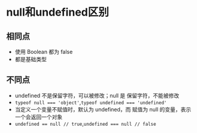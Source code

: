 # null和undefined区别

## 相同点

  * 使用 Boolean 都为 false
  * 都是基础类型

## 不同点

  * undefined 不是保留字符，可以被修改；null 是 保留字符，不能被修改
  * `typeof null === 'object'`,`typeof undefined === 'undefined'`
  * 当定义一个变量不赋值时，默认为 undefined，而 赋值为 null 的变量，表示一个会返回一个对象
  * `undefined == null // true`,`undefined === null // false`
